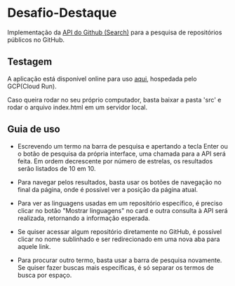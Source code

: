 # Desafio-Destaque

Implementação da [API do Github (Search)](https://docs.github.com/en/rest/reference/search) para a pesquisa de repositórios públicos no GitHub.

## Testagem

A aplicação está disponível online para uso [aqui](https://desafio-destaque-main-olczx7xjga-uc.a.run.app/), hospedada pelo GCP(Cloud Run).

Caso queira rodar no seu próprio computador, basta baixar a pasta 'src' e rodar o arquivo index.html em um servidor local.

## Guia de uso

- Escrevendo um termo na barra de pesquisa e apertando a tecla Enter ou o botão de pesquisa da própria interface, uma chamada para a API será feita. Em ordem decrescente por número de estrelas, os resultados serão listados de 10 em 10.

- Para navegar pelos resultados, basta usar os botões de navegação no final da página, onde é possível ver a posição da página atual.

- Para ver as linguagens usadas em um repositório específico, é preciso clicar no botão "Mostrar linguagens" no card e outra consulta à API será realizada, retornando a informação esperada.

- Se quiser acessar algum repositório diretamente no GitHub, é possível clicar no nome sublinhado e ser redirecionado em uma nova aba para aquele link.

- Para procurar outro termo, basta usar a barra de pesquisa novamente. Se quiser fazer buscas mais específicas, é só separar os termos de busca por espaço.
